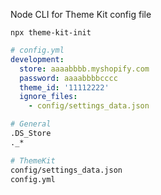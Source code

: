 Node CLI for Theme Kit config file

```
npx theme-kit-init
```

```yml
# config.yml
development:
  store: aaaabbbb.myshopify.com
  password: aaaabbbbcccc
  theme_id: '11112222'
  ignore_files:
    - config/settings_data.json
```

```sh
# General
.DS_Store
._*

# ThemeKit
config/settings_data.json
config.yml
```
